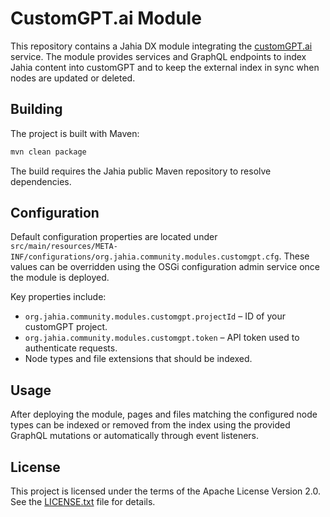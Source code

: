 # CustomGPT.ai Module

This repository contains a Jahia DX module integrating the [customGPT.ai](https://customgpt.ai) service. The module provides services and GraphQL endpoints to index Jahia content into customGPT and to keep the external index in sync when nodes are updated or deleted.

## Building

The project is built with Maven:

```bash
mvn clean package
```

The build requires the Jahia public Maven repository to resolve dependencies.

## Configuration

Default configuration properties are located under `src/main/resources/META-INF/configurations/org.jahia.community.modules.customgpt.cfg`. These values can be overridden using the OSGi configuration admin service once the module is deployed.

Key properties include:

- `org.jahia.community.modules.customgpt.projectId` – ID of your customGPT project.
- `org.jahia.community.modules.customgpt.token` – API token used to authenticate requests.
- Node types and file extensions that should be indexed.

## Usage

After deploying the module, pages and files matching the configured node types can be indexed or removed from the index using the provided GraphQL mutations or automatically through event listeners.

## License

This project is licensed under the terms of the Apache License Version 2.0. See the [LICENSE.txt](LICENSE.txt) file for details.
